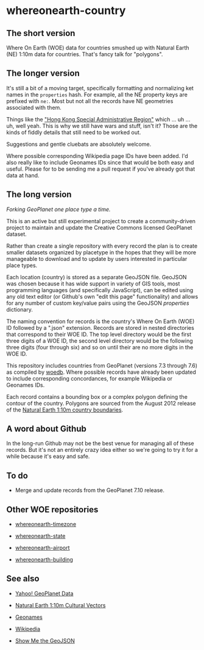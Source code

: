 whereonearth-country
==

The short version
--

Where On Earth (WOE) data for countries smushed up with Natural Earth (NE) 1:10m
data for countries. That's fancy talk for "polygons".

The longer version
--

It's still a bit of a moving target, specifically formatting and normalizing ket
names in the `properties` hash. For example, all the NE property keys are
prefixed with `ne:`. Most but not all the records have NE geometries associated
with them.

Things like the ["Hong Kong Special Administrative Region"](https://github.com/straup/whereonearth-country/blob/master/data/248/656/98/24865698.json)
which ... uh ... uh, well yeah. This is why we still have wars and stuff, isn't
it? Those are the kinds of fiddly details that still need to be worked out.

Suggestions and gentle cluebats are absolutely welcome.

Where possible corresponding Wikipedia page IDs have been added. I'd also really
like to include Geonames IDs since that would be both easy and useful. Please
for to be sending me a pull request if you've already got that data at hand.

The long version
--

_Forking GeoPlanet one place type a time._

This is an active but still experimental project to create a community-driven
project to maintain and update the Creative Commons licensed GeoPlanet dataset.

Rather than create a single repository with every record the plan is to create
smaller datasets organized by placetype in the hopes that they will be more
manageable to download and to update by users interested in particular place types.

Each location (country) is stored as a separate GeoJSON file. GeoJSON was
chosen because it has wide support in variety of GIS tools, most programming
languages (and specifically JavaScript), can be edited using any old text editor
(or Github's own "edit this page" functionality) and allows for any number of
custom key/value pairs using the GeoJSON _properties_ dictionary.

The naming convention for records is the country's Where On Earth (WOE) ID
followed by a ".json" extension. Records are stored in nested directories that
correspond to their WOE ID. The top level directory would be the first three
digits of a WOE ID, the second level directory would be the following three
digits (four through six) and so on until their are no more digits in the WOE
ID.

This repository includes countries from GeoPlanet (versions 7.3 through 7.6) as
compiled by [woedb](http://woe.spum.org). Where possible records have already
been updated to include corresponding concordances, for example Wikipedia or
Geonames IDs.

Each record contains a bounding box or a complex polygon defining the contour of
the country. Polygons are sourced from the August 2012 release of the [Natural
Earth 1:10m country boundaries](http://www.naturalearthdata.com/downloads/10m-cultural-vectors/).

A word about Github
--

In the long-run Github may not be the best venue for managing all of these
records. But it's not an entirely crazy idea either so we're going to try it for
a while because it's easy and safe.

To do
--

* Merge and update records from the GeoPlanet 7.10 release.

Other WOE repositories
--

* [whereonearth-timezone](https://github.com/straup/whereonearth-timezone)

* [whereonearth-state](https://github.com/straup/whereonearth-state)

* [whereonearth-airport](https://github.com/straup/whereonearth-airport)

* [whereonearth-building](https://github.com/straup/whereonearth-building)

See also
--

* [Yahoo! GeoPlanet Data](http://developer.yahoo.com/geo/geoplanet/data/)

* [Natural Earth 1:10m Cultural Vectors](http://www.naturalearthdata.com/downloads/10m-cultural-vectors/)

* [Geonames](http://www.geonames.org/)

* [Wikipedia](http://www.wikipedia.org/)

* [Show Me the GeoJSON](http://straup.github.com/showme-the-geojson/)
